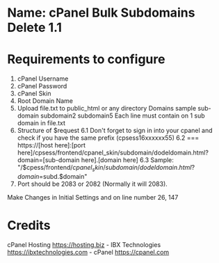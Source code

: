 # Name: cPanel Bulk Subdomains Delete 1.1
# Requirements to configure
1. cPanel Username
2. cPanel Password
3. cPanel Skin
4. Root Domain Name
5. Upload file.txt to public_html or any directory
			Domains sample
			sub-domain
			subdomain2
			subdomain5
	Each line must contain on 1 sub domain in file.txt
6. Structure of $request
 	6.1	Don't forget to sign in into your cpanel and check if you have the same prefix (cpsess16xxxxxx55)
	6.2	=== https://[host here]:[port here]/cpsess/frontend/cpanel_skin/subdomain/dodeldomain.html?domain=[sub-domain here].[domain here]
	6.3	Sample:
		"/$cpess/frontend/$cpanel_skin/subdomain/dodeldomain.html?domain=$subd.$domain"
7. Port should be 2083 or 2082 (Normally it will 2083).

Make Changes in Initial Settings and on line number 26, 147

# Credits
cPanel Hosting https://hosting.biz - IBX Technologies https://ibxtechnologies.com - cPanel https://cpanel.com
